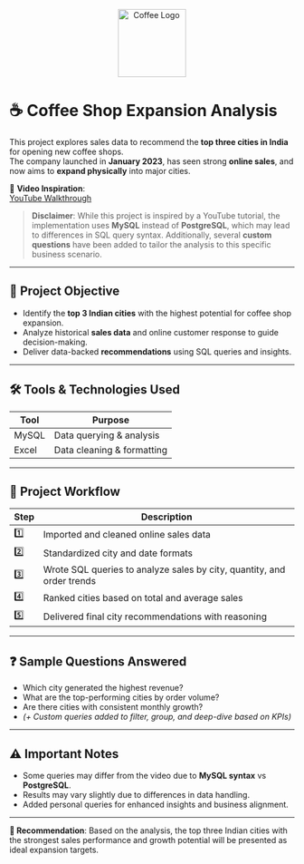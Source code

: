 <p align="center">
  <img src="https://upload.wikimedia.org/wikipedia/commons/4/45/A_small_cup_of_coffee.JPG" width="120" alt="Coffee Logo" />
</p>

# ☕ Coffee Shop Expansion Analysis

This project explores sales data to recommend the **top three cities in India** for opening new coffee shops.  
The company launched in **January 2023**, has seen strong **online sales**, and now aims to **expand physically** into major cities.

🎥 **Video Inspiration**:  
[YouTube Walkthrough](https://youtu.be/ZZEP4ZRnDaU?si=-6_yoE79fRWC2luq)

> **Disclaimer**: While this project is inspired by a YouTube tutorial, the implementation uses **MySQL** instead of **PostgreSQL**, which may lead to differences in SQL query syntax. Additionally, several **custom questions** have been added to tailor the analysis to this specific business scenario.

---

## 🎯 Project Objective

- Identify the **top 3 Indian cities** with the highest potential for coffee shop expansion.
- Analyze historical **sales data** and online customer response to guide decision-making.
- Deliver data-backed **recommendations** using SQL queries and insights.

---

## 🛠️ Tools & Technologies Used

| Tool      | Purpose                        |
|-----------|--------------------------------|
| MySQL     | Data querying & analysis       |
| Excel     | Data cleaning & formatting     |

---

## 🧮 Project Workflow

| Step | Description |
|------|-------------|
| 1️⃣ | Imported and cleaned online sales data |
| 2️⃣ | Standardized city and date formats     |
| 3️⃣ | Wrote SQL queries to analyze sales by city, quantity, and order trends |
| 4️⃣ | Ranked cities based on total and average sales |
| 5️⃣ | Delivered final city recommendations with reasoning |

---

## ❓ Sample Questions Answered

- Which city generated the highest revenue?
- What are the top-performing cities by order volume?
- Are there cities with consistent monthly growth?
- *(+ Custom queries added to filter, group, and deep-dive based on KPIs)*

---

## ⚠️ Important Notes

- Some queries may differ from the video due to **MySQL syntax** vs **PostgreSQL**.
- Results may vary slightly due to differences in data handling.
- Added personal queries for enhanced insights and business alignment.

---



**🚀 Recommendation**: Based on the analysis, the top three Indian cities with the strongest sales performance and growth potential will be presented as ideal expansion targets.

